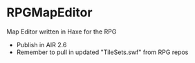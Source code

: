 # RPGMapEditor
Map Editor written in Haxe for the RPG 
- Publish in AIR 2.6
- Remember to pull in updated "TileSets.swf" from RPG repos
